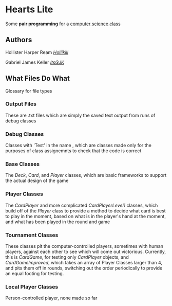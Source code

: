 # Hearts Lite

Some **pair programming** for a [computer science class](https://lasacs.com/)

## Authors

Hollister Harper Ream [*Hollikill*](https://github.com/Hollikill)

Gabriel James Keller [*itsGJK*](https://github.com/ItsGJK)

## What Files Do What

Glossary for file types

### Output Files

These are .txt files which are simply the saved text output from runs of debug classes

### Debug Classes

Classes with 'Test' in the name , which are classes made only for the purposes of class assignemnts to check that the code is correct

### Base Classes

The *Deck*, *Card*, and *Player* classes, which are basic frameworks to support the actual design of the game

### Player Classes

The *CardPlayer* and more complicated *CardPlayerLevel1* classes, which build off of the *Player* class to provide a method to decide what card is best to play in the moment, based on what is in the player's hand at the moment, and what has been played in the round and game

### Tournament Classes

These classes pit the computer-controlled players, sometimes with human players, against each other to see which will come out victorious. Currently, this is *CardGame*, for testing only *CardPlayer* objects, and *CardGameImproved*, which takes an array of Player Classes larger than 4, and pits them off in rounds, switching out the order periodically to provide an equal footing for testing.

### Local Player Classes

Person-controlled player, none made so far
